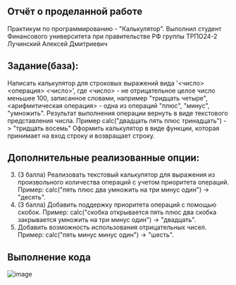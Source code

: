 ## Отчёт о проделанной работе
Практикум по программированию - "Калькулятор".
Выполнил студент Финансового университета при правительстве РФ
группы ТРПО24-2
Лучинский Алексей Дмитриевич
## Задание(база): 
Написать калькулятор для строковых выражений вида '<число> <операция> <число>',
где <число> - не отрицательное целое число меньшее 100, записанное словами,
например "тридцать четыре", <арифмитическая операция> - одна из операций "плюс", "минус", "умножить". 
Результат выполнения операции вернуть в виде текстового представления числа. 
Пример calc("двадцать пять плюс тринадцать") -> "тридцать восемь"
Оформить калькулятор в виде функции, которая принимает на вход строку и возвращает строку.
## Дополнительные реализованные опции:
3)	(3 балла) Реализовать текстовый калькулятор для выражения из произвольного количества операций
с учетом приоритета операций. Пример: calc("пять плюс два умножить на три минус один") -> "десять".
4)	(3 балла) Добавить поддержку приоритета операций с помощью скобок.
Пример: calc("скобка открывается пять плюс два скобка закрывается умножить на три минус один") -> "двадцать".
5)	Добавить возможность использования отрицательных чисел. Пример: calc("пять минус минус один") -> "шесть".
## Выполнение кода
![image](https://github.com/user-attachments/assets/09a9f732-9a18-438d-a327-51d36fdfab0d)
